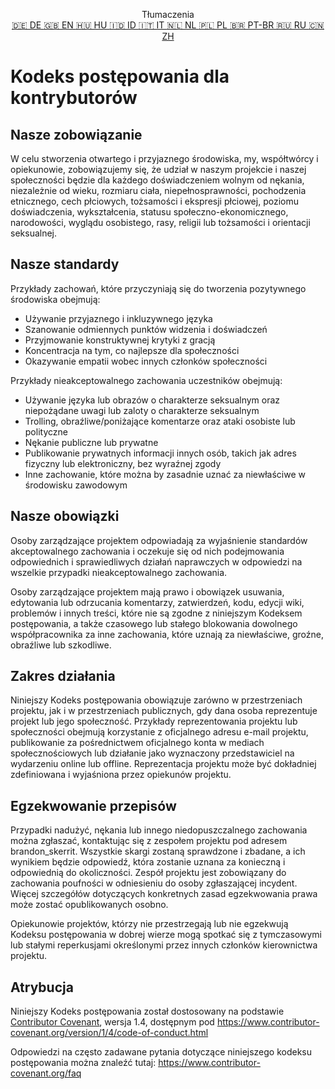 <p align="center">
Tłumaczenia <br>
<a href=https://github.com/Ciphey/Ciphey/tree/master/translations/de/CODE_OF_CONDUCT.md>🇩🇪 DE   </a>
<a href=https://github.com/Ciphey/Ciphey/tree/master/CODE_OF_CONDUCT.md>🇬🇧 EN   </a>
<a href=https://github.com/Ciphey/Ciphey/tree/master/translations/hu/CODE_OF_CONDUCT.md>🇭🇺 HU   </a>
<a href=https://github.com/Ciphey/Ciphey/tree/master/translations/id/CODE_OF_CONDUCT.md>🇮🇩 ID   </a>
<a href=https://github.com/Ciphey/Ciphey/tree/master/translations/it/CODE_OF_CONDUCT.md>🇮🇹 IT   </a>
<a href=https://github.com/Ciphey/Ciphey/tree/master/translations/nl/CODE_OF_CONDUCT.md>🇳🇱 NL   </a>
<a href=https://github.com/Ciphey/Ciphey/tree/master/translations/pl/CODE_OF_CONDUCT.md>🇵🇱 PL   </a>
<a href=https://github.com/Ciphey/Ciphey/tree/master/translations/pt-br/CODE_OF_CONDUCT.md>🇧🇷 PT-BR   </a>
<a href=https://github.com/Ciphey/Ciphey/tree/master/translations/ru/CODE_OF_CONDUCT.md>🇷🇺 RU   </a>
<a href=https://github.com/Ciphey/Ciphey/tree/master/translations/zh/CODE_OF_CONDUCT.md>🇨🇳 ZH   </a>
</p>

# Kodeks postępowania dla kontrybutorów

## Nasze zobowiązanie

W celu stworzenia otwartego i przyjaznego środowiska, my,
współtwórcy i opiekunowie, zobowiązujemy się, że udział w naszym projekcie i
naszej społeczności będzie dla każdego doświadczeniem wolnym od nękania, niezależnie od wieku, 
rozmiaru ciała, niepełnosprawności, pochodzenia etnicznego, cech płciowych, tożsamości i ekspresji płciowej,
poziomu doświadczenia, wykształcenia, statusu społeczno-ekonomicznego, narodowości, wyglądu
osobistego, rasy, religii lub tożsamości i orientacji seksualnej.

## Nasze standardy

Przykłady zachowań, które przyczyniają się do tworzenia pozytywnego środowiska
obejmują:

* Używanie przyjaznego i inkluzywnego języka
* Szanowanie odmiennych punktów widzenia i doświadczeń
* Przyjmowanie konstruktywnej krytyki z gracją
* Koncentracja na tym, co najlepsze dla społeczności
* Okazywanie empatii wobec innych członków społeczności

Przykłady nieakceptowalnego zachowania uczestników obejmują:

* Używanie języka lub obrazów o charakterze seksualnym oraz niepożądane uwagi lub zaloty o charakterze seksualnym
* Trolling, obraźliwe/poniżające komentarze oraz ataki osobiste lub polityczne
* Nękanie publiczne lub prywatne
* Publikowanie prywatnych informacji innych osób, takich jak adres fizyczny lub elektroniczny, bez wyraźnej zgody
* Inne zachowanie, które można by zasadnie uznać za niewłaściwe w środowisku zawodowym

## Nasze obowiązki

Osoby zarządzające projektem odpowiadają za wyjaśnienie standardów akceptowalnego zachowania 
i oczekuje się od nich podejmowania odpowiednich i sprawiedliwych działań naprawczych w 
odpowiedzi na wszelkie przypadki nieakceptowalnego zachowania.

Osoby zarządzające projektem mają prawo i obowiązek usuwania, edytowania lub odrzucania 
komentarzy, zatwierdzeń, kodu, edycji wiki, problemów i innych treści, które nie są zgodne
z niniejszym Kodeksem postępowania, a także czasowego lub stałego blokowania dowolnego
współpracownika za inne zachowania, które uznają za niewłaściwe, groźne, obraźliwe lub szkodliwe.

## Zakres działania

Niniejszy Kodeks postępowania obowiązuje zarówno w przestrzeniach projektu, 
jak i w przestrzeniach publicznych, gdy dana osoba reprezentuje projekt lub
jego społeczność. Przykłady reprezentowania projektu lub społeczności obejmują 
korzystanie z oficjalnego adresu e-mail projektu, publikowanie za pośrednictwem
oficjalnego konta w mediach społecznościowych lub działanie jako wyznaczony
przedstawiciel na wydarzeniu online lub offline. Reprezentacja projektu może być
dokładniej zdefiniowana i wyjaśniona przez opiekunów projektu.

## Egzekwowanie przepisów

Przypadki nadużyć, nękania lub innego niedopuszczalnego zachowania można
zgłaszać, kontaktując się z zespołem projektu pod adresem brandon_skerrit. Wszystkie
skargi zostaną sprawdzone i zbadane, a ich wynikiem będzie odpowiedź,
która zostanie uznana za konieczną i odpowiednią do okoliczności. Zespół projektu jest
zobowiązany do zachowania poufności w odniesieniu do osoby zgłaszającej incydent.
Więcej szczegółów dotyczących konkretnych zasad egzekwowania prawa może zostać opublikowanych osobno.

Opiekunowie projektów, którzy nie przestrzegają lub nie egzekwują Kodeksu postępowania w dobrej wierze
mogą spotkać się z tymczasowymi lub stałymi reperkusjami określonymi przez innych
członków kierownictwa projektu.

## Atrybucja

Niniejszy Kodeks postępowania został dostosowany na podstawie [Contributor Covenant][Strona domowa], wersja 1.4,
dostępnym pod <https://www.contributor-covenant.org/version/1/4/code-of-conduct.html>

[Strona domowa]: https://www.contributor-covenant.org

Odpowiedzi na często zadawane pytania dotyczące niniejszego kodeksu postępowania można znaleźć tutaj:
<https://www.contributor-covenant.org/faq>
